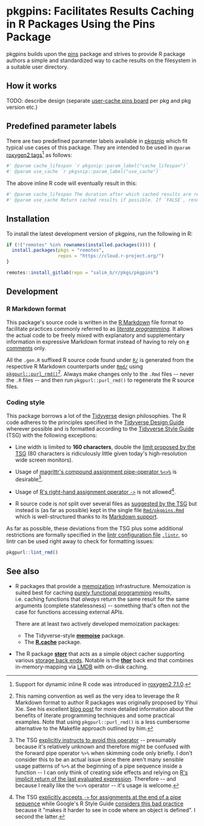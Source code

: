 # pkgpins: Facilitates Results Caching in R Packages Using the Pins Package

pkgpins builds upon the [pins](https://pins.rstudio.com/) package and strives to provide R package authors a simple and standardized way to cache results on the filesystem in a suitable user directory.

## How it works

TODO: describe design (separate [user-cache pins board](https://pins.rstudio.com/articles/boards-understanding.html) per pkg and pkg version etc.)

## Predefined parameter labels

There are two predefined parameter labels available in [pkgsnip](https://gitlab.com/salim_b/r/pkgs/pkgsnip) which fit typical use cases of this package. They are intended to be used in `@param` [roxygen2 tags](https://roxygen2.r-lib.org/articles/rd.html#functions)[^1] as follows:

``` r
#' @param cache_lifespan `r pkgsnip::param_label("cache_lifespan")`
#' @param use_cache `r pkgsnip::param_label("use_cache")`
```

The above inline R code will eventually result in this:

``` r
#' @param cache_lifespan The duration after which cached results are refreshed (i.e. newly fetched). A valid [lubridate duration][lubridate::as.duration]. Only relevant if `use_cache = TRUE`.
#' @param use_cache Return cached results if possible. If `FALSE`, results are always newly fetched regardless of `cache_lifespan`.
```

## Installation

To install the latest development version of pkgpins, run the following in R:

``` r
if (!("remotes" %in% rownames(installed.packages()))) {
  install.packages(pkgs = "remotes",
                   repos = "https://cloud.r-project.org/")
}

remotes::install_gitlab(repo = "salim_b/r/pkgs/pkgpins")
```

## Development

### R Markdown format

This package's source code is written in the [R Markdown](https://rmarkdown.rstudio.com/) file format to facilitate practices commonly referred to as [*literate programming*](https://en.wikipedia.org/wiki/Literate_programming). It allows the actual code to be freely mixed with explanatory and supplementary information in expressive Markdown format instead of having to rely on [`#` comments](https://cran.r-project.org/doc/manuals/r-release/R-lang.html#Comments) only.

All the `.gen.R` suffixed R source code found under [`R/`](R/) is generated from the respective R Markdown counterparts under [`Rmd/`](Rmd/) using [`pkgpurl::purl_rmd()`](https://rpkg.dev/pkgpurl/reference/purl_rmd.html)[^2]. Always make changes only to the `.Rmd` files -- never the `.R` files -- and then run `pkgpurl::purl_rmd()` to regenerate the R source files.

### Coding style

This package borrows a lot of the [Tidyverse](https://www.tidyverse.org/) design philosophies. The R code adheres to the principles specified in the [Tidyverse Design Guide](https://principles.tidyverse.org/) wherever possible and is formatted according to the [Tidyverse Style Guide](https://style.tidyverse.org/) (TSG) with the following exceptions:

-   Line width is limited to **160 characters**, double the [limit proposed by the TSG](https://style.tidyverse.org/syntax.html#long-lines) (80 characters is ridiculously little given today's high-resolution wide screen monitors).

-   Usage of [magrittr's compound assignment pipe-operator `%<>%`](https://magrittr.tidyverse.org/reference/compound.html) is desirable[^3].

-   Usage of [R's right-hand assignment operator `->`](https://rdrr.io/r/base/assignOps.html) is not allowed[^4].

-   R source code is *not* split over several files as [suggested by the TSG](https://style.tidyverse.org/package-files.html) but instead is (as far as possible) kept in the single file [`Rmd/pkgpins.Rmd`](Rmd/pkgpins.Rmd) which is well-structured thanks to its [Markdown support](#r-markdown-format).

As far as possible, these deviations from the TSG plus some additional restrictions are formally specified in the [lintr configuration file](https://github.com/jimhester/lintr#project-configuration) [`.lintr`](.lintr), so lintr can be used right away to check for formatting issues:

``` r
pkgpurl::lint_rmd()
```

## See also

-   R packages that provide a [memoization](http://en.wikipedia.org/wiki/Memoization) infrastructure. Memoization is suited best for caching [purely functional programming](https://en.wikipedia.org/wiki/Purely_functional_programming) results, i.e. caching functions that *always* return the same result for the same arguments (complete statelessness) -- something that's often not the case for functions accessing external APIs.

    There are at least two actively developed memoization packages:

    -   The Tidyverse-style [**memoise**](https://github.com/r-lib/memoise) package.
    -   The [**R.cache**](https://github.com/HenrikBengtsson/R.cache) package.

-   The R package [**storr**](https://richfitz.github.io/storr/) that acts as a simple object cacher supporting various [storage back ends](https://richfitz.github.io/storr/articles/storr.html#supported-backends). Notable is the [**thor**](https://richfitz.github.io/thor/index.html) back end that combines in-memory-mapping via [LMDB](https://symas.com/lmdb/) with on-disk caching.

[^1]: Support for dynamic inline R code was introduced in [roxygen2 7.1.0](https://www.tidyverse.org/blog/2020/03/roxygen2-7-1-0/).

[^2]: This naming convention as well as the very idea to leverage the R Markdown format to author R packages was originally proposed by Yihui Xie. See his excellent [blog post](https://yihui.name/rlp/) for more detailed information about the benefits of literate programming techniques and some practical examples. Note that using `pkgpurl::purl_rmd()` is a less cumbersome alternative to the Makefile approach outlined by him.

[^3]: The TSG [explicitly instructs to avoid this operator](https://style.tidyverse.org/pipes.html#assignment-2) -- presumably because it's relatively unknown and therefore might be confused with the forward pipe operator `%>%` when skimming code only briefly. I don't consider this to be an actual issue since there aren't many sensible usage patterns of `%>%` at the beginning of a pipe sequence inside a function -- I can only think of creating side effects and relying on [R's implicit return of the last evaluated expression](https://rdrr.io/r/base/function.html). Therefore -- and because I really like the `%<>%` operator -- it's usage is welcome.

[^4]: The TSG [explicitly accepts `->` for assignments at the end of a pipe sequence](https://style.tidyverse.org/pipes.html#assignment-2) while Google's R Style Guide [considers this bad practice](https://google.github.io/styleguide/Rguide.html#right-hand-assignment) because it "makes it harder to see in code where an object is defined". I second the latter.
